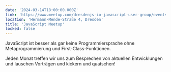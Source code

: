 ```yaml
---
date: '2024-03-14T18:00:00.000Z'
link: 'https://www.meetup.com/dresdenjs-io-javascript-user-group/events/wwdfrqygcfbsb/'
location: 'Hermann-Mende-Straße 4, Dresden'
title: 'JavaScript Meetup'
locked: false
---
```

JavaScript ist besser als gar keine Programmiersprache ohne Metaprogrammierung und First-Class-Funktionen.

Jeden Monat treffen wir uns zum Besprechen von aktuellen Entwicklungen und lauschen Vorträgen und kickern und quatschen!
